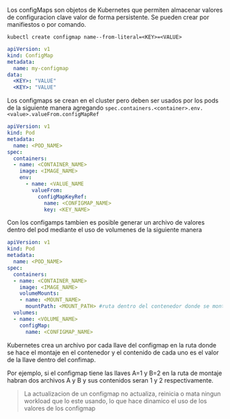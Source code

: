 Los configMaps son objetos de Kubernetes que permiten almacenar valores de configuracion clave valor de forma persistente. Se pueden crear por manifiestos o por comando.

```shell
kubectl create configmap name--from-literal=<KEY>=<VALUE>
```

```yaml
apiVersion: v1
kind: ConfigMap
metadata:
  name: my-configmap
data:
  <KEY>: "VALUE"
  <KEY>: "VALUE"
```

Los configmaps se crean en el cluster pero deben ser usados por los pods de la siguiente manera agregando `spec.containers.<container>.env.<value>.valueFrom.configMapRef`

```yml
apiVersion: v1
kind: Pod
metadata:
  name: <POD_NAME>
spec:
  containers:
  - name: <CONTAINER_NAME>
    image: <IMAGE_NAME>
    env:
      - name: <VALUE_NAME
        valueFrom:
          configMapKeyRef:
            name: <CONFIGMAP_NAME>
            key: <KEY_NAME>
```

Con los configamps tambien es posible generar un archivo de valores dentro del pod mediante el uso de volumenes de la siguiente manera

```yml
apiVersion: v1
kind: Pod
metadata:
  name: <POD_NAME>
spec:
  containers:
  - name: <CONTAINER_NAME>
    image: <IMAGE_NAME>
    volumeMounts:
    - name: <MOUNT_NAME>
      mountPath: <MOUNT_PATH> #ruta dentro del contenedor donde se montara  
  volumes:
  - name: <VOLUME_NAME>
    configMap:
      name: <CONFIGMAP_NAME>
```

Kubernetes crea un archivo por cada llave del configmap en la ruta donde se hace el montaje en el contenedor y el contenido de cada uno es el valor de la llave dentro del confimap.

Por ejemplo, si el configmap tiene las llaves A=1 y B=2 en la ruta de montaje habran dos archivos A y B y sus contenidos seran 1 y 2 respectivamente.


> La actualizacion de un configmap no actualiza, reinicia o mata ningun workload que lo este usando, lo que hace dinamico el uso de los valores de los configmap